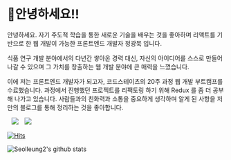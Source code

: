 # 🤲안녕하세요!!

안녕하세요. 자기 주도적 학습을 통한 새로운 기술을 배우는 것을 좋아하며 리액트를 기반으로 한 웹 개발이 가능한 프론트엔드 개발자 정광묵 입니다.

식품 연구 개발 분야에서의 다년간 쌓아온 경력 대신, 자신의 아이디어를 스스로 만들어 나갈 수 있으며 그 가치를 창출하는 웹 개발 분야에 큰 매력을 느꼈습니다.

이에 저는 프론트엔드 개발자가 되고자,  코드스테이츠의 20주 과정 웹 개발 부트캠프를 수료했습니다. 과정에서 진행했던 프로젝트를 리팩토링 하기 위해 Redux 를 좀 더 공부해 나가고 있습니다. 사람들과의 친화력과 소통을 중요하게 생각하며 알게 된 사항을 저만의 블로그를 통해 정리하는 것을 좋아합니다.

<a href="https://github.com/seolleung2"><img src="https://img.shields.io/badge/Github-seolleung2-blue?style=flat&logo=github" style="height : auto; margin-left : 10px; margin-right : 10px;"></a> <a href="https://dev-seolleung2.netlify.app"><img src="https://img.shields.io/badge/Blog-seolleung2-orange?logo=Blogger"></a>

[![Hits](https://hits.seeyoufarm.com/api/count/incr/badge.svg?url=https%3A%2F%2Fgithub.com%2Fseolleung2%2Fhit-counter&count_bg=%2379C83D&title_bg=%23555555&icon=&icon_color=%23E7E7E7&title=seolleung2++hits&edge_flat=false)](https://hits.seeyoufarm.com)

![Seolleung2's github stats](https://github-readme-stats.vercel.app/api?username=seolleung2&show_icons=true&theme=radical)


